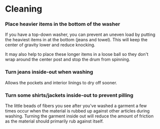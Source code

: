 # Cleaning

### Place heavier items in the bottom of the washer
If you have a top-down washer, you can prevent an uneven load by putting the heaviest items in at the bottom (jeans and towel). This will keep the center of gravity lower and reduce knocking.

It may also help to place these longer items in a loose ball so they don't wrap around the center post and stop the drum from spinning.

### Turn jeans inside-out when washing
Allows the pockets and interior linings to dry off sooner.

### Turn some shirts/jackets inside-out to prevent pilling
The little beads of fibers you see after you've washed a garment a few times occur when the material is rubbed up against other articles during washing. Turning the garment inside out will reduce the amount of friction as the material should primarily rub against itself.
